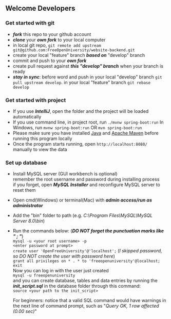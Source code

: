 ## Welcome Developers

### Get started with git
- ***fork*** this repo to your github account
- ***clone*** your ***own fork*** to your local computer
- in local git repo, ```git remote add upstream git@github.com:FreeOpenUniversity/website-backend.git```
- create your local "feature" branch ***based on*** "develop" branch
- commit and push to your ***own fork***
- create pull request against ***this "develop" branch*** when your branch is ready
- ***stay in sync***: before word and push
  in your local "develop" branch ```git pull upstream develop```.
  in your local "feature" branch ```git rebase develop```

### Get started with project
- If you use ***IntelliJ***, open the folder and the project will be loaded automatically
- If you use command line, in project root, run ```./mvnw spring-boot:run``` In Windows, run ```mvnw spring-boot:run``` OR ```mvn spring-boot:run```
- Please make sure you have installed [Java](!https://java.com/en/download/) and [Apache Maven](!https://maven.apache.org/download.cgi) before running this program locally
- Once the program starts running, open ```http://localhost:8080/``` manually to view the data
 ### Set up database
- Install MySQL server (GUI workbench is optional)  
  remember the root username and password during installing process  
  if you forget, open ***MySQL Installer*** and reconfigure MySQL server to reset them   

- Open cmd(Windows) or terminal(Mac) with ***admin access/run as administrator***
- Add the "bin" folder to path (e.g. *C:\Program Files\MySQL\MySQL Server 8.0\bin*)  
- Run the commands below: (***DO NOT forget the punctuation marks like " ; "***)  
  ```mysql -u <your root username> -p```  
  ```<enter password at prompt>```  
  ```create user 'OpenFreeUniversity'@'localhost';``` (*I skipped password, so DO NOT create the user with password here*)      
  ```grant all privileges on * . * to 'freeopenuniversity'@localhost;```  
  ```exit```  
  Now you can log in with the user just created  
  ```mysql -u freeopenuniversity```  
  and you can create database, tables and data entries by running the ***init_script.sql*** in the database folder through this command:  
  ```source <your path to the init_script>```
  

  For beginners: notice that a valid SQL command would have warnings in the next line of command prompt, such as "*Query OK, 1 row affected (0.00 sec)*"
